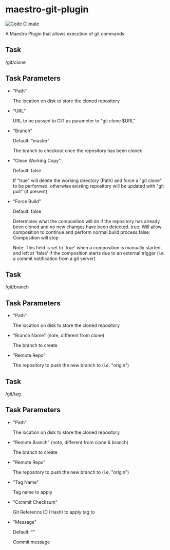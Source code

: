 maestro-git-plugin
====================
[![Code Climate](https://codeclimate.com/github/maestrodev/maestro-git-plugin.png)](https://codeclimate.com/github/maestrodev/maestro-git-plugin)

A Maestro Plugin that allows execution of git commands

Task
----

/git/clone

Task Parameters
---------------

* "Path"

  The location on disk to store the cloned repository

* "URL"

  URL to be passed to GIT as parameter to "git clone $URL"

* "Branch"

  Default: "master"

  The branch to checkout once the repository has been cloned

* "Clean Working Copy"

  Default: false

  If "true" will delete the working directory (Path) and force a "git clone" to be performed, otherwise existing repository will be updated with "git pull" (if present)

* "Force Build"

  Default: false

  Determines what the composition will do if the repository has already been cloned and no new changes have been detected.
  true: Will allow composition to continue and perform normal build process
  false: Composition will stop
  
  Note: This field is set to 'true' when a composition is manually started, and left at 'false' if the composition starts due to an external trigger (i.e. a commit notification from a git server)


Task
----

/git/branch

Task Parameters
---------------

* "Path"

  The location on disk to store the cloned repository

* "Branch Name" (note, different from clone)

  The branch to create

* "Remote Repo"

  The repository to push the new branch to (i.e. "origin")


Task
----

/git/tag

Task Parameters
---------------

* "Path"

  The location on disk to store the cloned repository

* "Remote Branch" (note, different from clone & branch)

  The branch to create

* "Remote Repo"

  The repository to push the new branch to (i.e. "origin")

* "Tag Name"

  Tag name to apply

* "Commit Checksum"

  Git Reference ID (Hash) to apply tag to

* "Message"

  Default: ""

  Commit message
